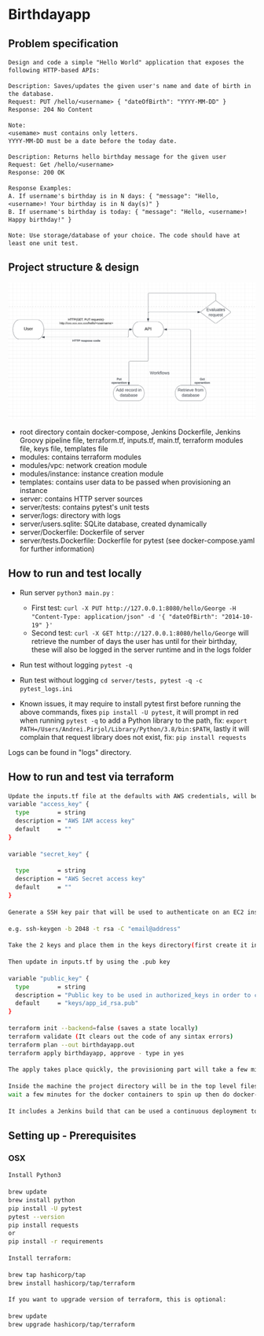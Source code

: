 # Birthdayapp

## Problem specification

```
Design and code a simple "Hello World" application that exposes the following HTTP-based APIs: 

Description: Saves/updates the given user's name and date of birth in the database. 
Request: PUT /hello/<username> { "dateOfBirth": "YYYY-MM-DD" }
Response: 204 No Content
 
Note:
<usemame> must contains only letters. 
YYYY-MM-DD must be a date before the today date. 

Description: Returns hello birthday message for the given user 
Request: Get /hello/<username> 
Response: 200 OK 

Response Examples: 
A. If username's birthday is in N days: { "message": "Hello, <username>! Your birthday is in N day(s)" } 
B. If username's birthday is today: { "message": "Hello, <username>! Happy birthday!" } 

Note: Use storage/database of your choice. The code should have at least one unit test. 
```

## Project structure & design
![Diagram](diagram.png)

- root directory contain docker-compose, Jenkins Dockerfile, Jenkins Groovy pipeline file, terraform.tf, inputs.tf, main.tf, terraform modules file, keys file, templates file
- modules: contains terraform modules
- modules/vpc: network creation module
- modules/instance: instance creation module
- templates: contains user data to be passed when provisioning an instance
- server: contains HTTP server sources
- server/tests: contains pytest's unit tests
- server/logs: directory with logs
- server/users.sqlite: SQLite database, created dynamically
- server/Dockerfile: Dockerfile of server
- server/tests.Dockerfile: Dockerfile for pytest (see docker-compose.yaml for further information)

## How to run and test locally

- Run server ```python3 main.py``` :
    - First test: ```curl -X PUT http://127.0.0.1:8080/hello/George -H "Content-Type: application/json" -d '{ "dateOfBirth": "2014-10-19" }'```
    - Second test: ```curl -X GET http://127.0.0.1:8080/hello/George``` will retrieve the number of days the user has until for their birthday, these will also be logged in the server runtime and in the logs folder
- Run test without logging ```pytest -q``` 
- Run test without logging ```cd server/tests, pytest -q -c pytest_logs.ini```

- Known issues, it may require to install pytest first before running the above commands, fixes ```pip install -U pytest```, it will prompt in red when running ```pytest -q``` to add a Python library to the path, fix: ```export PATH=/Users/Andrei.Pirjol/Library/Python/3.8/bin:$PATH```, lastly it will complain that request library does not exist, fix: ```pip install requests```

Logs can be found in "logs" directory.

## How to run and test via terraform
```bash
Update the inputs.tf file at the defaults with AWS credentials, will be used by the provider to know in which account to provision infrastructure:
variable "access_key" {
  type        = string
  description = "AWS IAM access key"
  default     = ""
}

variable "secret_key" {

  type        = string
  description = "AWS Secret access key"
  default     = ""
}

Generate a SSH key pair that will be used to authenticate on an EC2 instance after provisioning:

e.g. ssh-keygen -b 2048 -t rsa -C "email@address"

Take the 2 keys and place them in the keys directory(first create it in the project root directory: mkdir keys)

Then update in inputs.tf by using the .pub key

variable "public_key" {
  type        = string
  description = "Public key to be used in authorized_keys in order to connect to the instance over SSH"
  default     = "keys/app_id_rsa.pub"
}

terraform init --backend=false (saves a state locally)
terraform validate (It clears out the code of any sintax errors)
terraform plan --out birthdayapp.out
terraform apply birthdayapp, approve - type in yes

The apply takes place quickly, the provisioning part will take a few minutes to initialize, after it finishes, SSH into the machine with the private key from the directory keys/id_rsa using: ssh ec2-user@IP -i keys/id_rsa.

Inside the machine the project directory will be in the top level filesystem, cd inside it,
wait a few minutes for the docker containers to spin up then do docker-compose ps to see them.

It includes a Jenkins build that can be used a continuous deployment tool for newer versions of the application using the Jenkinsfile added in the project.
```

## Setting up - Prerequisites

### OSX
```bash
Install Python3

brew update
brew install python
pip install -U pytest
pytest --version
pip install requests
or 
pip install -r requirements

Install terraform:
 
brew tap hashicorp/tap
brew install hashicorp/tap/terraform

If you want to upgrade version of terraform, this is optional:

brew update
brew upgrade hashicorp/tap/terraform
```
